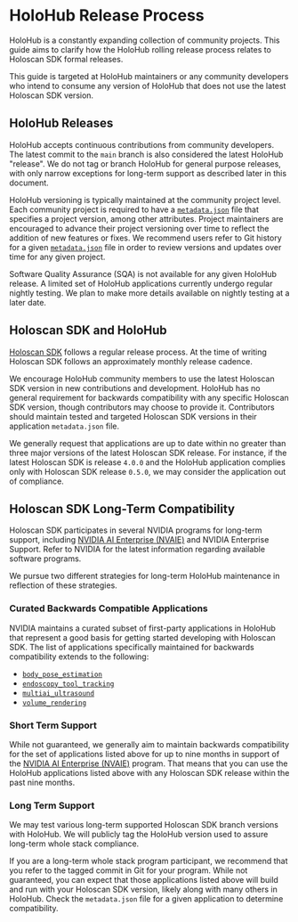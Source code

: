 # HoloHub Release Process

HoloHub is a constantly expanding collection of community projects. This guide aims to clarify how the HoloHub rolling release process relates to Holoscan SDK formal releases.

This guide is targeted at HoloHub maintainers or any community developers who intend to consume any version of HoloHub that does not use the latest Holoscan SDK version.

## HoloHub Releases

HoloHub accepts continuous contributions from community developers. The latest commit to the `main` branch is also considered the latest HoloHub "release". We do not tag or branch HoloHub for general purpose releases, with only narrow exceptions for long-term support as described later in this document.

HoloHub versioning is typically maintained at the community project level. Each community project is required to have a [`metadata.json`](/CONTRIBUTING.md#metadata-description) file that specifies a project version, among other attributes. Project maintainers are encouraged to advance their project versioning over time to reflect the addition of new features or fixes. We recommend users refer to Git history for a given [`metadata.json`](/CONTRIBUTING.md#metadata-description) file in order to review versions and updates over time for any given project.

Software Quality Assurance (SQA) is not available for any given HoloHub release. A limited set of HoloHub applications currently undergo regular nightly testing. We plan to make more details available on nightly testing at a later date.

## Holoscan SDK and HoloHub

[Holoscan SDK](https://github.com/nvidia-holoscan/holoscan-sdk) follows a regular release process. At the time of writing Holoscan SDK follows an approximately monthly release cadence.

We encourage HoloHub community members to use the latest Holoscan SDK version in new contributions and development. HoloHub has no general requirement for backwards compatibility with any specific Holoscan SDK version, though contributors may choose to provide it. Contributors should maintain tested and targeted Holoscan SDK versions in their application `metadata.json` file.

We generally request that applications are up to date within no greater than three major versions of the latest Holoscan SDK release. For instance, if the latest Holoscan SDK is release `4.0.0` and the HoloHub application complies only with Holoscan SDK release `0.5.0`, we may consider the application out of compliance.

## Holoscan SDK Long-Term Compatibility

Holoscan SDK participates in several NVIDIA programs for long-term support, including [NVIDIA AI Enterprise (NVAIE)](https://www.nvidia.com/en-us/data-center/products/ai-enterprise/) and NVIDIA Enterprise Support. Refer to NVIDIA for the latest information regarding available software programs.

We pursue two different strategies for long-term HoloHub maintenance in reflection of these strategies.

### Curated Backwards Compatible Applications

NVIDIA maintains a curated subset of first-party applications in HoloHub that represent a good basis for getting started developing with Holoscan SDK. The list of applications specifically maintained for backwards compatibility extends to the following:
- [`body_pose_estimation`](/applications/body_pose_estimation/README.md)
- [`endoscopy_tool_tracking`](/applications/endoscopy_tool_tracking/README.md)
- [`multiai_ultrasound`](/applications/multiai_ultrasound/README.md)
- [`volume_rendering`](/applications/volume_rendering/README.md)

### Short Term Support

While not guaranteed, we generally aim to maintain backwards compatibility for the set of applications listed above for up to nine months in support of the [NVIDIA AI Enterprise (NVAIE)](https://www.nvidia.com/en-us/data-center/products/ai-enterprise/) program. That means that you can use the HoloHub applications listed above with any Holoscan SDK release within the past nine months.

### Long Term Support

We may test various long-term supported Holoscan SDK branch versions with HoloHub. We will publicly tag the HoloHub version used to assure long-term whole stack compliance.

If you are a long-term whole stack program participant, we recommend that you refer to the tagged commit in Git for your program. While not guaranteed, you can expect that those applications listed above will build and run with your Holoscan SDK version, likely along with many others in HoloHub. Check the `metadata.json` file for a given application to determine compatibility.
